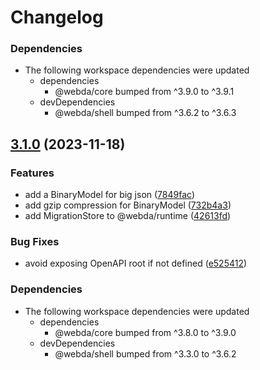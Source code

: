 # Changelog

### Dependencies

* The following workspace dependencies were updated
  * dependencies
    * @webda/core bumped from ^3.9.0 to ^3.9.1
  * devDependencies
    * @webda/shell bumped from ^3.6.2 to ^3.6.3

## [3.1.0](https://github.com/loopingz/webda.io/compare/runtime-v3.0.0...runtime-v3.1.0) (2023-11-18)


### Features

* add a BinaryModel for big json ([7849fac](https://github.com/loopingz/webda.io/commit/7849facb86118ee1d2eb19fc0479ba1ea769901f))
* add gzip compression for BinaryModel ([732b4a3](https://github.com/loopingz/webda.io/commit/732b4a3cf171fe5e8c1ce2842e3fd5214ad4ecef))
* add MigrationStore to @webda/runtime ([42613fd](https://github.com/loopingz/webda.io/commit/42613fd89377342ca803540dac7155ae5e88a810))


### Bug Fixes

* avoid exposing OpenAPI root if not defined ([e525412](https://github.com/loopingz/webda.io/commit/e52541277f7e6e2d3a9f0974ea0c2ab46492435c))


### Dependencies

* The following workspace dependencies were updated
  * dependencies
    * @webda/core bumped from ^3.8.0 to ^3.9.0
  * devDependencies
    * @webda/shell bumped from ^3.3.0 to ^3.6.2
